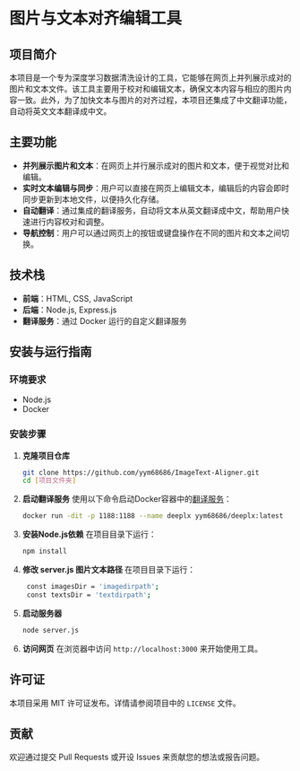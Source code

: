 # 图片与文本对齐编辑工具

## 项目简介
本项目是一个专为深度学习数据清洗设计的工具，它能够在网页上并列展示成对的图片和文本文件。该工具主要用于校对和编辑文本，确保文本内容与相应的图片内容一致。此外，为了加快文本与图片的对齐过程，本项目还集成了中文翻译功能，自动将英文文本翻译成中文。

## 主要功能
- **并列展示图片和文本**：在网页上并行展示成对的图片和文本，便于视觉对比和编辑。
- **实时文本编辑与同步**：用户可以直接在网页上编辑文本，编辑后的内容会即时同步更新到本地文件，以便持久化存储。
- **自动翻译**：通过集成的翻译服务，自动将文本从英文翻译成中文，帮助用户快速进行内容校对和调整。
- **导航控制**：用户可以通过网页上的按钮或键盘操作在不同的图片和文本之间切换。

## 技术栈
- **前端**：HTML, CSS, JavaScript
- **后端**：Node.js, Express.js
- **翻译服务**：通过 Docker 运行的自定义翻译服务

## 安装与运行指南

### 环境要求
- Node.js
- Docker

### 安装步骤
1. **克隆项目仓库**
   ```bash
   git clone https://github.com/yym68686/ImageText-Aligner.git
   cd [项目文件夹]
   ```

2. **启动翻译服务**
   使用以下命令启动Docker容器中的[翻译服务](https://github.com/yym68686/DeepLX.git)：
   ```bash
   docker run -dit -p 1188:1188 --name deeplx yym68686/deeplx:latest
   ```

3. **安装Node.js依赖**
   在项目目录下运行：
   ```bash
   npm install
   ```
4. **修改 server.js 图片文本路径**
   在项目目录下运行：
   ```bash
    const imagesDir = 'imagedirpath';
    const textsDir = 'textdirpath';
   ```

5. **启动服务器**
   ```bash
   node server.js
   ```

6. **访问网页**
   在浏览器中访问 `http://localhost:3000` 来开始使用工具。

## 许可证
本项目采用 MIT 许可证发布。详情请参阅项目中的 `LICENSE` 文件。

## 贡献
欢迎通过提交 Pull Requests 或开设 Issues 来贡献您的想法或报告问题。